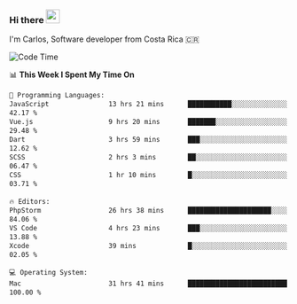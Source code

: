 ### Hi there <img src="https://media.giphy.com/media/hvRJCLFzcasrR4ia7z/giphy.gif" width="25px" height="25px">

I'm Carlos, Software developer from Costa Rica 🇨🇷

[//]: # (<a href="https://app.daily.dev/carum98"><img src="https://github.com/carum98/carum98/blob/main/devcard.svg" width="400" alt="Carlos Umaña Acevedo's Dev Card"/></a>)


<!--START_SECTION:waka-->
![Code Time](http://img.shields.io/badge/Code%20Time-12%2C278%20hrs%2014%20mins-blue)

📊 **This Week I Spent My Time On** 

```text
💬 Programming Languages: 
JavaScript               13 hrs 21 mins      ███████████░░░░░░░░░░░░░░   42.17 % 
Vue.js                   9 hrs 20 mins       ███████░░░░░░░░░░░░░░░░░░   29.48 % 
Dart                     3 hrs 59 mins       ███░░░░░░░░░░░░░░░░░░░░░░   12.62 % 
SCSS                     2 hrs 3 mins        ██░░░░░░░░░░░░░░░░░░░░░░░   06.47 % 
CSS                      1 hr 10 mins        █░░░░░░░░░░░░░░░░░░░░░░░░   03.71 % 

🔥 Editors: 
PhpStorm                 26 hrs 38 mins      █████████████████████░░░░   84.06 % 
VS Code                  4 hrs 23 mins       ███░░░░░░░░░░░░░░░░░░░░░░   13.88 % 
Xcode                    39 mins             █░░░░░░░░░░░░░░░░░░░░░░░░   02.05 % 

💻 Operating System: 
Mac                      31 hrs 41 mins      █████████████████████████   100.00 % 
```


<!--END_SECTION:waka-->
